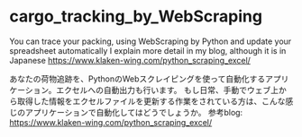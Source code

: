 # cargo_tracking_by_WebScraping
You can trace your packing, using WebScraping by Python and update your spreadsheet automatically
I explain more detail in my blog, although it is in Japanese
<a href="https://www.klaken-wing.com/python_scraping_excel/" target="blank" rel="noreferrer noopener">https://www.klaken-wing.com/python_scraping_excel/</a>

あなたの荷物追跡を、PythonのWebスクレイピングを使って自動化するアプリケーション。エクセルへの自動出力も行います。
もし日常、手動でウェブ上から取得した情報をエクセルファイルを更新する作業をされている方は、こんな感じのアプリケーションで自動化してはどうでしょうか。
参考blog: <a href="https://www.klaken-wing.com/python_scraping_excel/" target="blank" rel="noreferrer noopener">https://www.klaken-wing.com/python_scraping_excel/</a>

